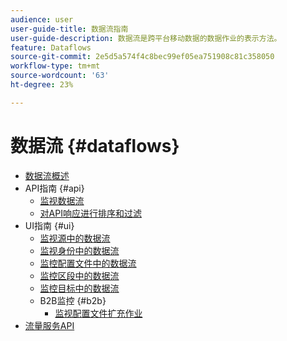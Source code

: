 ```yaml
---
audience: user
user-guide-title: 数据流指南
user-guide-description: 数据流是跨平台移动数据的数据作业的表示方法。
feature: Dataflows
source-git-commit: 2e5d5a574f4c8bec99ef05ea751908c81c358050
workflow-type: tm+mt
source-wordcount: '63'
ht-degree: 23%

---
```



# 数据流 {#dataflows}

- [数据流概述](./home.md)
- API指南 {#api}
   - [监视数据流](./api/monitor.md)
   - [对API响应进行排序和过滤](./api/sort-and-filter.md)
- UI指南 {#ui}
   - [监视源中的数据流](./ui/monitor-sources.md)
   - [监视身份中的数据流](./ui/monitor-identities.md)
   - [监控配置文件中的数据流](./ui/monitor-profiles.md)
   - [监控区段中的数据流](./ui/monitor-segments.md)
   - [监控目标中的数据流](./ui/monitor-destinations.md)
   - B2B监控 {#b2b}
      - [监视配置文件扩充作业](./ui/b2b/monitor-profile-enrichment.md)
- [流量服务API](https://www.adobe.io/experience-platform-apis/references/flow-service/)